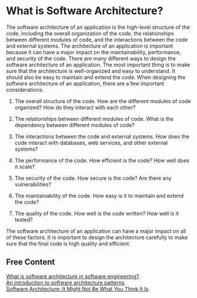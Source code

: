 # What is Software Architecture?

The software architecture of an application is the high-level structure of the code, including the overall organization of the code, the relationships between different modules of code, and the interactions between the code and external systems. The architecture of an application is important because it can have a major impact on the maintainability, performance, and security of the code.
There are many different ways to design the software architecture of an application. The most important thing is to make sure that the architecture is well-organized and easy to understand. It should also be easy to maintain and extend the code.
When designing the software architecture of an application, there are a few important considerations:

1. The overall structure of the code. How are the different modules of code organized? How do they interact with each other?

3. The relationships between different modules of code. What is the dependency between different modules of code?

3. The interactions between the code and external systems. How does the code interact with databases, web services, and other external systems?

4. The performance of the code. How efficient is the code? How well does it scale?

5. The security of the code. How secure is the code? Are there any vulnerabilities?

6. The maintainability of the code. How easy is it to maintain and extend the code?

7. The quality of the code. How well is the code written? How well is it tested?

The software architecture of an application can have a major impact on all of these factors. It is important to design the architecture carefully to make sure that the final code is high quality and efficient.

**Free Content**
---
[What is software architecture in software engineering?](https://www.future-processing.com/blog/what-is-software-architecture-in-software-engineering/).<br>
[An introduction to software architecture patterns](https://www.freecodecamp.org/news/an-introduction-to-software-architecture-patterns/).
<br>
[Software Architecture: It Might Not Be What You Think It Is](https://www.infoq.com/articles/what-software-architecture/).
